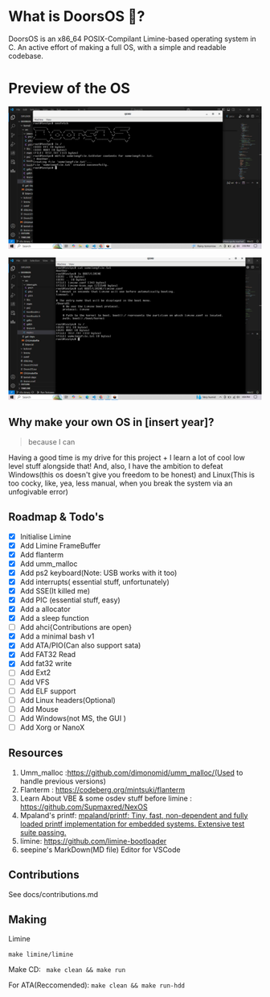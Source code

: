 # What is DoorsOS 🚪?

DoorsOS is an x86_64 POSIX-Compilant Limine-based operating system in C. An active effort of making a full OS, with a simple and readable codebase.

# Preview of the OS

![1751969142420](images/Readme/1751969142420.png)

![1751969165067](images/Readme/1751969165067.png)

## Why make your own OS in [insert year]?

> because I can

Having a good time is my drive for this project + I learn a lot of cool low level stuff alongside that! And, also, I have the ambition to defeat Windows(this os doesn't give you freedom to be honest) and Linux(This is too cocky, like, yea, less manual, when you break the system via an unfogivable error)

## Roadmap & Todo's

* [X]  Initialise Limine
* [X]  Add Limine FrameBuffer
* [X]  Add flanterm
* [X]  Add umm_malloc
* [X]  Add ps2 keyboard(Note: USB works with it too)
* [X]  Add interrupts( essential stuff, unfortunately)
* [X]  Add SSE(It killed me)
* [X]  Add PIC (essential stuff, easy)
* [X]  Add a  allocator
* [X]  Add a sleep function
* [ ]  Add ahci{Contributions are open}
* [X]  Add a minimal bash v1
* [X]  Add ATA/PIO(Can also support sata)
* [X]  Add FAT32 Read
* [X]  Add fat32 write
* [ ]  Add Ext2
* [ ]  Add VFS
* [ ]  Add ELF support
* [ ]  Add Linux headers(Optional)
* [ ]  Add Mouse
* [ ]  Add Windows(not MS, the GUI )
* [ ]  Add Xorg or NanoX

## Resources

1. Umm_malloc :https://github.com/dimonomid/umm_malloc/(Used to handle previous versions)
2. Flanterm : https://codeberg.org/mintsuki/flanterm
3. Learn About VBE & some osdev stuff before limine : https://github.com/Supmaxred/NexOS
4. Mpaland's printf: [mpaland/printf: Tiny, fast, non-dependent and fully loaded printf implementation for embedded systems. Extensive test suite passing.](https://github.com/mpaland/printf)
5. limine: https://github.com/limine-bootloader
6. seepine's MarkDown(MD file)  Editor for VSCode

## Contributions

See docs/contributions.md

## Making

Limine

```
make limine/limine
```

Make CD: ``` make clean && make run```

For ATA(Reccomended): ```make clean && make run-hdd```
